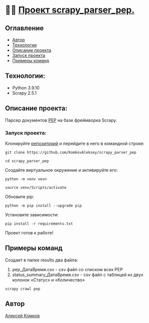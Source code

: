 # 👨‍💻 [Проект scrapy_parser_pep.](https://github.com/KomkovAleksey/scrapy_parser_pep)

## Оглавление

- [Автор](#Автор)
- [Технологии](#технологии)
- [Описание проекта](#Описание-проекта)
- [Запуск проекта](#Запуск-проекта)
- [Примеры команд](#Примеры-команд)



## Технологии:

- Python 3.9.10
- Scrapy 2.5.1

## Описание проекта:

Парсер документов [PEP](https://peps.python.org/) на базе фреймворка Scrapy.

### Запуск проекта:
Клонируйте [репозиторий](https://github.com/KomkovAleksey/scrapy_parser_pep) и перейдите в него в командной строке:
```
git clone https://github.com/KomkovAleksey/scrapy_parser_pep

cd scrapy_parser_pep
```
Создайте виртуальное окружение и активируйте его:
```
python -m venv vevn

source venv/Scripts/activate
```
Обновите pip:
```
python -m pip install --upgrade pip
```
Установите зависимости:
```
pip install -r requirements.txt
```
Проект готов к работе!

## Примеры команд
Создает в папке results два файла:

1) pep_ДатаВремя.csv - csv файл со списком всех PEP
2) status_summary_ДатаВремя.csv - csv файл с таблицей из двух колонок «Статус» и «Количество»
```
scrapy crawl pep
```




## Автор

[Алексей Комков](https://github.com/KomkovAleksey)